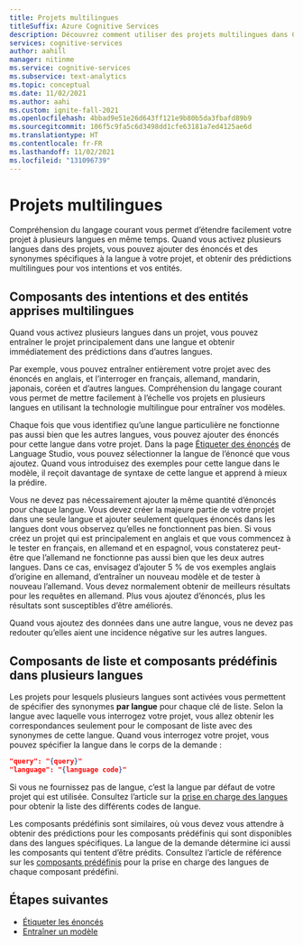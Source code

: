 ```yaml
---
title: Projets multilingues
titleSuffix: Azure Cognitive Services
description: Découvrez comment utiliser des projets multilingues dans Compréhension du langage courant
services: cognitive-services
author: aahill
manager: nitinme
ms.service: cognitive-services
ms.subservice: text-analytics
ms.topic: conceptual
ms.date: 11/02/2021
ms.author: aahi
ms.custom: ignite-fall-2021
ms.openlocfilehash: 4bbad9e51e26d643ff121e9b80b5da3fbafd89b9
ms.sourcegitcommit: 106f5c9fa5c6d3498dd1cfe63181a7ed4125ae6d
ms.translationtype: HT
ms.contentlocale: fr-FR
ms.lasthandoff: 11/02/2021
ms.locfileid: "131096739"
---
```

# <a name="multilingual-projects"></a>Projets multilingues

Compréhension du langage courant vous permet d’étendre facilement votre projet à plusieurs langues en même temps. Quand vous activez plusieurs langues dans des projets, vous pouvez ajouter des énoncés et des synonymes spécifiques à la langue à votre projet, et obtenir des prédictions multilingues pour vos intentions et vos entités. 

## <a name="multilingual-intent-and-learned-entity-components"></a>Composants des intentions et des entités apprises multilingues

Quand vous activez plusieurs langues dans un projet, vous pouvez entraîner le projet principalement dans une langue et obtenir immédiatement des prédictions dans d’autres langues. 

Par exemple, vous pouvez entraîner entièrement votre projet avec des énoncés en anglais, et l’interroger en français, allemand, mandarin, japonais, coréen et d’autres langues. Compréhension du langage courant vous permet de mettre facilement à l’échelle vos projets en plusieurs langues en utilisant la technologie multilingue pour entraîner vos modèles.

Chaque fois que vous identifiez qu’une langue particulière ne fonctionne pas aussi bien que les autres langues, vous pouvez ajouter des énoncés pour cette langue dans votre projet. Dans la page [Étiqueter des énoncés](../how-to/tag-utterances.md) de Language Studio, vous pouvez sélectionner la langue de l’énoncé que vous ajoutez. Quand vous introduisez des exemples pour cette langue dans le modèle, il reçoit davantage de syntaxe de cette langue et apprend à mieux la prédire.

Vous ne devez pas nécessairement ajouter la même quantité d’énoncés pour chaque langue. Vous devez créer la majeure partie de votre projet dans une seule langue et ajouter seulement quelques énoncés dans les langues dont vous observez qu’elles ne fonctionnent pas bien. Si vous créez un projet qui est principalement en anglais et que vous commencez à le tester en français, en allemand et en espagnol, vous constaterez peut-être que l’allemand ne fonctionne pas aussi bien que les deux autres langues. Dans ce cas, envisagez d’ajouter 5 % de vos exemples anglais d’origine en allemand, d’entraîner un nouveau modèle et de tester à nouveau l’allemand. Vous devez normalement obtenir de meilleurs résultats pour les requêtes en allemand. Plus vous ajoutez d’énoncés, plus les résultats sont susceptibles d’être améliorés. 

Quand vous ajoutez des données dans une autre langue, vous ne devez pas redouter qu’elles aient une incidence négative sur les autres langues. 

## <a name="list-and-prebuilt-components-in-multiple-languages"></a>Composants de liste et composants prédéfinis dans plusieurs langues

Les projets pour lesquels plusieurs langues sont activées vous permettent de spécifier des synonymes **par langue** pour chaque clé de liste. Selon la langue avec laquelle vous interrogez votre projet, vous allez obtenir les correspondances seulement pour le composant de liste avec des synonymes de cette langue. Quand vous interrogez votre projet, vous pouvez spécifier la langue dans le corps de la demande :

```json
"query": "{query}"
"language": "{language code}"
```

Si vous ne fournissez pas de langue, c’est la langue par défaut de votre projet qui est utilisée. Consultez l’article sur la [prise en charge des langues](../language-support.md) pour obtenir la liste des différents codes de langue.

Les composants prédéfinis sont similaires, où vous devez vous attendre à obtenir des prédictions pour les composants prédéfinis qui sont disponibles dans des langues spécifiques. La langue de la demande détermine ici aussi les composants qui tentent d’être prédits. Consultez l’article de référence sur les [composants prédéfinis](../prebuilt-component-reference.md) pour la prise en charge des langues de chaque composant prédéfini.

## <a name="next-steps"></a>Étapes suivantes

* [Étiqueter les énoncés](../how-to/tag-utterances.md) 
* [Entraîner un modèle](../how-to/train-model.md)
